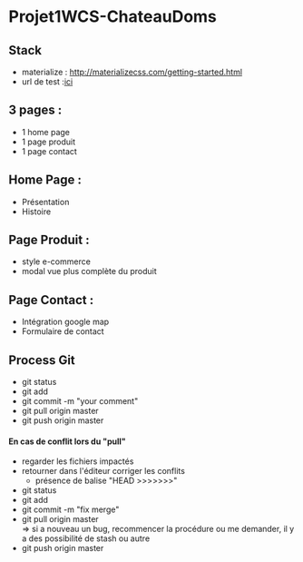 # Projet1WCS-ChateauDoms

## Stack
  - materialize : http://materializecss.com/getting-started.html
  - url de test :[ici](https://htmlpreview.github.io/?https://raw.githubusercontent.com/sbstnplcn/Projet1WCS-ChateauDoms/master/index.html)

## 3 pages :

  - 1 home page
  - 1 page produit
  - 1 page contact

## Home Page :
  - Présentation
  - Histoire

## Page Produit :
  - style e-commerce
  - modal vue plus complète du produit

## Page Contact :
  - Intégration google map
  - Formulaire de contact

## Process Git
  - git status
  - git add
  - git commit -m "your comment"
  - git pull origin master
  - git push origin master

#### En cas de conflit lors du "pull"
  - regarder les fichiers impactés
  - retourner dans l'éditeur corriger les conflits
    - présence de balise "HEAD >>>>>>>"
  - git status
  - git add
  - git commit -m "fix merge"
  - git pull origin master  
    => si a nouveau un bug, recommencer la procédure ou me demander, il y a des possibilité de stash ou autre
  - git push origin master
